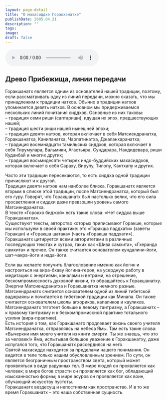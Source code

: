 ```yaml
---
layout: page-detail
title: "О махасиддхе Горакханатхе"
publishDate: 2005.04.21
description: ""
tags:
image:
draft: false
---
```


<audio title="2005.04.21 - О махасиддхе Горакханатхе.mp3" src="/upload/iblock/aa5/aa580d68bf09ae2d070554b4fbf705ff.mp3" controls=""></audio>

## **Древо Прибежища, линии передачи**
  
  
 Горакшанатх является одним из основателей нашей традиции, поэтому, если рассматривать одну из линий передачи, можно сказать, что мы принадлежим к традиции натхов. Обычно в традиции натхов упоминается девять натхов. В основном мы придерживаемся нескольких линий почитания сиддхов. Основные из них таковы:   
 – традиция семи риши (саптариши), идущая их эпох, предшествующих нашей;   
 – традиция шести риши нашей нынешней эпохи;   
 – традиция девяти натхов, которая включает в себя Матсиендранатха, Горакшанатха, Канипанатха, Чарпатинатха, Джаланхаранатха;   
 – традиция восемнадцати тамильских сиддхов, которая включает в себя Тирумулара, Вальмики, Агастьяра, Сундарара, Нандидевара, риши Куданбай и многих других;   
 – традиция восьмидесяти четырех индо-буддийских махасиддхов, которая включает в себя Сараху, Вирупу, Тилопу, Кантхапу и других.   
  
 Часто эти традиции пересекаются, то есть сиддха одной традиции причисляют и к другой.   
 Традиция девяти натхов нам наиболее близка. Горакшанатх является вторым в списке этой традиции, после Матсиендранатха, который был его гуру. Говорят, что Горакшанатх был настолько велик, что его сила просветления и сиддхи даже превзошли уровень самого Матсиендранатха.   
 В тексте «Горокхо биджой» есть такие слова: «Нет сиддха выше Горакшанатха».   
 Существуют тексты, авторство которых приписывают Горакше, которые мы используем в своей практике: это «Горакша паддхати» (заветы Горакши) и «Горакша шатака» (часть «Горакша паддхати»).   
 Горакшанатх цитируется всеми авторитетами в различных последующих текстах и сутрах, таких как «Шива самхита», «Гхеранда самхита» и прочее. Он также считается основателем кундалини-йоги, шат-чакра-йоги и нада-йоги.   
  
 Если вы желаете получить благословение именно как йогин и настроиться на вира-бхаву йогина-героя, на усердную работу в медитации с энергиями, каналами и ветрами, на отрешение, бескомпромиссность духовной жизни, то обращайтесь к Горакшанатху.   
 Энергии Матсиендранатха и Горакшанатха немного разные. Матсиендранатх считается основателем одной из линий тибетской ваджраяны и почитается в тибетской традиции как Минапа. Он также считается основателем школы агхориков, капаликов и кауликов. Матсиендранатх тяготеет больше к левому тантризму, а Горакшанатх – к правому тантризму и к бескомпромиссной практике тотального усилия (вира-практике).   
 Есть история о том, как Горакшанатх продлевает жизнь своего учителя Матсиендранатха, отправляясь на небеса Ямы. Там есть такие слова: «Вычеркни имя моего учителя из книги смерти. Ты же знаешь, что это за человек!» Яма, испытывая большое уважение к Горакшанатху, даже испугался того, что Горакшанатх рассердился на него.   
 Святой махасиддх находится за пределами нашего понимания. Он видится в теле только нашим обусловленным зрением. По сути, он является безграничным пространством света, который может проявляться в виде радужных тел. В мире людей он проявляется как человек; в мире богов страсти он проявляется как бог, обладающий изысканностью формы; в мире асуров он проявляется как воин, обучающий искусству пустоты.   
 Горакшанатх вездесущ и непостижим как пространство. И в то же время Горакшанатх – это наша собственная сущность.   

## 

##   

  
